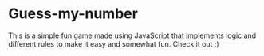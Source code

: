 # Guess-my-number
This is a simple fun game made using JavaScript that implements logic and different rules to make it easy and somewhat fun. Check it out :)
